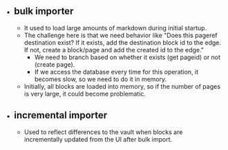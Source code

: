 - ## bulk importer
	- It used to load large amounts of markdown during initial startup.
	- The challenge here is that we need behavior like "Does this pageref destination exist? If it exists, add the destination block id to the edge. If not, create a block/page and add the created id to the edge."
		- We need to branch based on whether it exists (get pageid) or not (create page).
		- If we access the database every time for this operation, it becomes slow, so we need to do it in memory.
	- Initially, all blocks are loaded into memory, so if the number of pages is very large, it could become problematic.
- ## incremental importer
	- Used to reflect differences to the vault when blocks are incrementally updated from the UI after bulk import.

